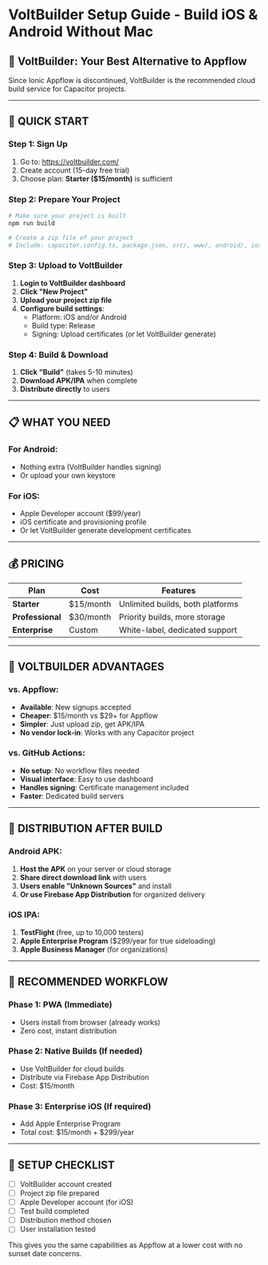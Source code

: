 # VoltBuilder Setup Guide - Build iOS & Android Without Mac

## 🎯 VoltBuilder: Your Best Alternative to Appflow

Since Ionic Appflow is discontinued, VoltBuilder is the recommended cloud build service for Capacitor projects.

---

## 🚀 QUICK START

### Step 1: Sign Up
1. Go to: https://voltbuilder.com/
2. Create account (15-day free trial)
3. Choose plan: **Starter ($15/month)** is sufficient

### Step 2: Prepare Your Project
```bash
# Make sure your project is built
npm run build

# Create a zip file of your project
# Include: capacitor.config.ts, package.json, src/, www/, android/, ios/
```

### Step 3: Upload to VoltBuilder
1. **Login to VoltBuilder dashboard**
2. **Click "New Project"**
3. **Upload your project zip file**
4. **Configure build settings**:
   - Platform: iOS and/or Android
   - Build type: Release
   - Signing: Upload certificates (or let VoltBuilder generate)

### Step 4: Build & Download
1. **Click "Build"** (takes 5-10 minutes)
2. **Download APK/IPA** when complete
3. **Distribute directly** to users

---

## 📋 WHAT YOU NEED

### For Android:
- Nothing extra (VoltBuilder handles signing)
- Or upload your own keystore

### For iOS:
- Apple Developer account ($99/year)
- iOS certificate and provisioning profile
- Or let VoltBuilder generate development certificates

---

## 💰 PRICING

| Plan | Cost | Features |
|------|------|----------|
| **Starter** | $15/month | Unlimited builds, both platforms |
| **Professional** | $30/month | Priority builds, more storage |
| **Enterprise** | Custom | White-label, dedicated support |

---

## 🔧 VOLTBUILDER ADVANTAGES

### vs. Appflow:
- **Available**: New signups accepted
- **Cheaper**: $15/month vs $29+ for Appflow
- **Simpler**: Just upload zip, get APK/IPA
- **No vendor lock-in**: Works with any Capacitor project

### vs. GitHub Actions:
- **No setup**: No workflow files needed
- **Visual interface**: Easy to use dashboard
- **Handles signing**: Certificate management included
- **Faster**: Dedicated build servers

---

## 📱 DISTRIBUTION AFTER BUILD

### Android APK:
1. **Host the APK** on your server or cloud storage
2. **Share direct download link** with users
3. **Users enable "Unknown Sources"** and install
4. **Or use Firebase App Distribution** for organized delivery

### iOS IPA:
1. **TestFlight** (free, up to 10,000 testers)
2. **Apple Enterprise Program** ($299/year for true sideloading)
3. **Apple Business Manager** (for organizations)

---

## 🎯 RECOMMENDED WORKFLOW

### Phase 1: PWA (Immediate)
- Users install from browser (already works)
- Zero cost, instant distribution

### Phase 2: Native Builds (If needed)
- Use VoltBuilder for cloud builds
- Distribute via Firebase App Distribution
- Cost: $15/month

### Phase 3: Enterprise iOS (If required)
- Add Apple Enterprise Program
- Total cost: $15/month + $299/year

---

## 🔧 SETUP CHECKLIST

- [ ] VoltBuilder account created
- [ ] Project zip file prepared
- [ ] Apple Developer account (for iOS)
- [ ] Test build completed
- [ ] Distribution method chosen
- [ ] User installation tested

This gives you the same capabilities as Appflow at a lower cost with no sunset date concerns.